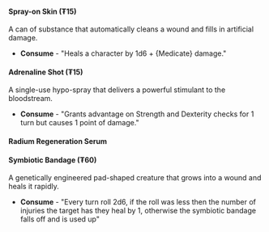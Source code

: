 #### Spray-on Skin (₮15) 
A can of substance that automatically cleans a wound and fills in artificial damage.
- **Consume** - "Heals a character by 1d6 + {Medicate} damage."
#### Adrenaline Shot (₮15)
A single-use hypo-spray that delivers a powerful stimulant to the bloodstream.
- **Consume** - "Grants advantage on Strength and Dexterity checks for 1 turn but causes 1 point of damage."

#### Radium Regeneration Serum

#### Symbiotic Bandage (₮60)
A genetically engineered pad-shaped creature that grows into a wound and heals it rapidly.
- **Consume** - "Every turn roll 2d6, if the roll was less then the number of injuries the target has they heal by 1, otherwise the symbiotic bandage falls off and is used up"